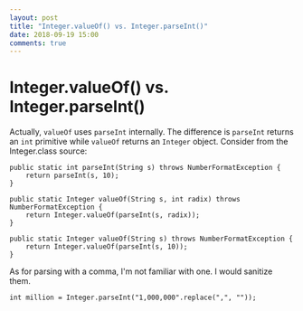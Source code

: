 ```yaml
---
layout: post
title: "Integer.valueOf() vs. Integer.parseInt()"
date: 2018-09-19 15:00
comments: true
---
```


# Integer.valueOf() vs. Integer.parseInt()

Actually, `valueOf` uses `parseInt` internally. The difference is `parseInt` returns an `int` primitive while `valueOf` returns an `Integer` object. Consider from the Integer.class source:


    public static int parseInt(String s) throws NumberFormatException {
        return parseInt(s, 10);
    }

    public static Integer valueOf(String s, int radix) throws NumberFormatException {
        return Integer.valueOf(parseInt(s, radix));
    }

    public static Integer valueOf(String s) throws NumberFormatException {
        return Integer.valueOf(parseInt(s, 10));
    }

As for parsing with a comma, I'm not familiar with one. I would sanitize them.

    int million = Integer.parseInt("1,000,000".replace(",", ""));
